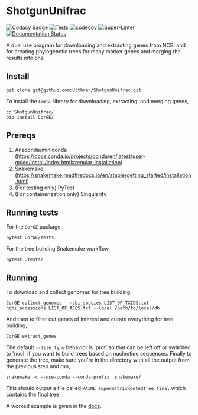 # ShotgunUnifrac

<!--Begin status badges-->
[![Codacy Badge](https://app.codacy.com/project/badge/Grade/8a4d6355e9904ff0b120b2c276e438aa)](https://www.codacy.com/gh/Ulthran/ShotgunUnifrac/dashboard?utm_source=github.com&amp;utm_medium=referral&amp;utm_content=Ulthran/ShotgunUnifrac&amp;utm_campaign=Badge_Grade)
[![Tests](https://github.com/Ulthran/ShotgunUnifrac/actions/workflows/test.yml/badge.svg)](https://github.com/Ulthran/ShotgunUnifrac/actions/workflows/test.yml)
[![codecov](https://codecov.io/gh/Ulthran/ShotgunUnifrac/branch/master/graph/badge.svg?token=N9KSWRS4XG)](https://codecov.io/gh/Ulthran/ShotgunUnifrac)
[![Super-Linter](https://github.com/Ulthran/ShotgunUnifrac/actions/workflows/linter.yml/badge.svg)](https://github.com/Ulthran/ShotgunUnifrac/actions/workflows/linter.yml)
[![Documentation Status](https://readthedocs.org/projects/shotgununifrac/badge/?version=stable)](https://shotgununifrac.readthedocs.io/en/stable/?badge=stable)
<!--End status badges-->

A dual use program for downloading and extracting genes from NCBI and for creating phylogenetic trees for many marker genes and merging the results into one

## Install

    git clone git@github.com:Ulthran/ShotgunUnifrac.git

To install the `CorGE` library for downloading, extracting, and merging genes,

    cd ShotgunUnifrac/
    pip install CorGE/

## Prereqs

  1. Anaconda/miniconda (https://docs.conda.io/projects/conda/en/latest/user-guide/install/index.html#regular-installation)
  2. Snakemake (https://snakemake.readthedocs.io/en/stable/getting_started/installation.html)
  3. (For testing only) PyTest
  4. (For containerization only) Singularity

## Running tests

For the `CorGE` package,

    pytest CorGE/tests

For the tree building Snakemake workflow,

    pytest .tests/

## Running

To download and collect genomes for tree building,

    CorGE collect_genomes --ncbi_species LIST_OF_TXIDS.txt --ncbi_accessions LIST_OF_ACCS.txt --local /path/to/local/db

And then to filter out genes of interest and curate everything for tree building,

    CorGE extract_genes

The default `--file_type` behavior is 'prot' so that can be left off or switched to 'nucl' if you want to build trees based on nucleotide sequences. Finally to generate the tree, make sure you're in the directory with all the output from the previous step and run,

    snakemake -c --use-conda --conda-prefix .snakemake/

This should output a file called `RAxML_supermatrixRootedTree.final` which contains the final tree

A worked example is given in the [docs](https://shotgununifrac.readthedocs.io/en/stable/quickstart.html).
